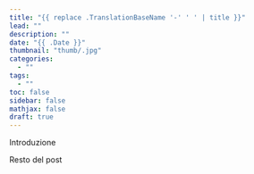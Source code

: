 ```yaml
---
title: "{{ replace .TranslationBaseName '-' ' ' | title }}"
lead: ""
description: ""
date: "{{ .Date }}"
thumbnail: "thumb/.jpg"
categories:
  - ""
tags:
  - ""
toc: false
sidebar: false
mathjax: false
draft: true
---
```

<!--
title: Titolo del post
lead: Sottotitolo del post
description: Breve descrizione del post (NON VISIBILE)
thumbnail: Immagine principale del post
categories: Selezionarne una o più tra:
                Guide
                News
                Progetti
                Serate a tema
tag: Parole chiave del post, inserire le più importanti
toc: [true/false] attiva l'indice del post
sidebar: [true/false] rende visibile la barra laterale della home nel post
mathjax: [true/false] attiva le formule latex nel post
draft: [true/false] bozza

!more è necessario come per spezzare il testo del post nella home, indica dove finisce l'introduzione, e quindi la porzione di testo che si vede dalla homepage  
-->

Introduzione 

<!--more-->

Resto del post
